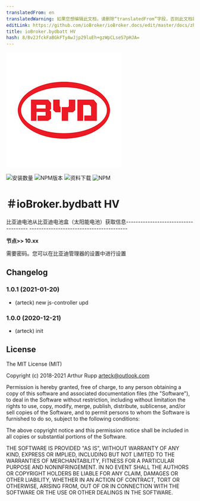 ```yaml
---
translatedFrom: en
translatedWarning: 如果您想编辑此文档，请删除“translatedFrom”字段，否则此文档将再次自动翻译
editLink: https://github.com/ioBroker/ioBroker.docs/edit/master/docs/zh-cn/adapterref/iobroker.bydbatt/README.md
title: ioBroker.bydbatt HV
hash: 8/Bv2JfckFaBGkFTyAwJjp29luEh+gzWpCLseS7pHJA=
---
```

![标识](../../../en/adapterref/iobroker.bydbatt/admin/byd-batterybox.png)

![安装数量](http://iobroker.live/badges/bydbatt-stable.svg)
![NPM版本](http://img.shields.io/npm/v/iobroker.bydbatt.svg)
![资料下载](https://img.shields.io/npm/dm/iobroker.bydbatt.svg)
![NPM](https://nodei.co/npm/iobroker.bydbatt.png?downloads=true)

＃ioBroker.bydbatt HV
=================

比亚迪电池从比亚迪电池盒（太阳能电池）获取信息------------------------------------- -----------------------------------------

<b>节点&gt;&gt; 10.xx</b>

需要密码。您可以在比亚迪管理器的设置中进行设置

## Changelog
### 1.0.1  (2021-01-20)
* (arteck) new js-controller upd

### 1.0.0 (2020-12-21)
* (arteck) init

## License
The MIT License (MIT)

Copyright (c) 2018-2021 Arthur Rupp arteck@outlook.com

Permission is hereby granted, free of charge, to any person obtaining a copy
of this software and associated documentation files (the "Software"), to deal
in the Software without restriction, including without limitation the rights
to use, copy, modify, merge, publish, distribute, sublicense, and/or sell
copies of the Software, and to permit persons to whom the Software is
furnished to do so, subject to the following conditions:

The above copyright notice and this permission notice shall be included in
all copies or substantial portions of the Software.

THE SOFTWARE IS PROVIDED "AS IS", WITHOUT WARRANTY OF ANY KIND, EXPRESS OR
IMPLIED, INCLUDING BUT NOT LIMITED TO THE WARRANTIES OF MERCHANTABILITY,
FITNESS FOR A PARTICULAR PURPOSE AND NONINFRINGEMENT. IN NO EVENT SHALL THE
AUTHORS OR COPYRIGHT HOLDERS BE LIABLE FOR ANY CLAIM, DAMAGES OR OTHER
LIABILITY, WHETHER IN AN ACTION OF CONTRACT, TORT OR OTHERWISE, ARISING FROM,
OUT OF OR IN CONNECTION WITH THE SOFTWARE OR THE USE OR OTHER DEALINGS IN
THE SOFTWARE.